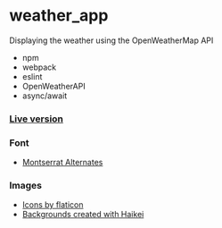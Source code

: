 # weather_app
Displaying the weather using the OpenWeatherMap API

- npm
- webpack
- eslint
- OpenWeatherAPI
- async/await

### [Live version](http://golannnnn.github.io/restaurant/)

### Font
- [Montserrat Alternates](https://fonts.google.com/specimen/Montserrat+Alternates?query=montserrat)

### Images
- [Icons by flaticon](https://www.flaticon.com)
- [Backgrounds created with Haikei](https://app.haikei.app)
